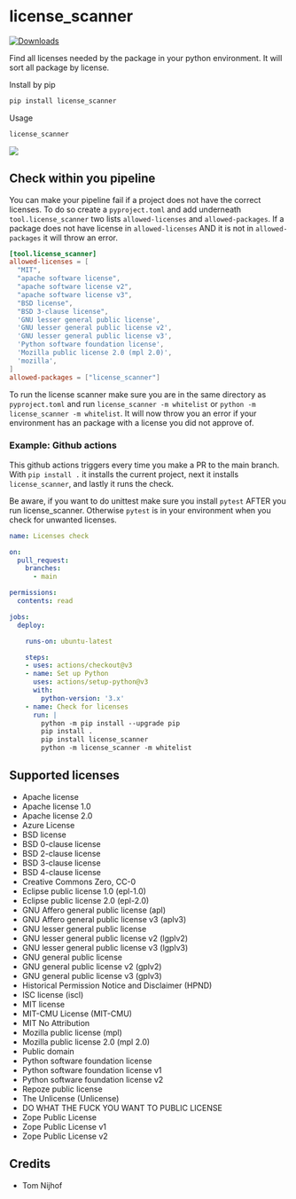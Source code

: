 # license_scanner

[![Downloads](https://static.pepy.tech/badge/license-scanner)](https://pepy.tech/project/license-scanner)

Find all licenses needed by the package in your python environment.
It will sort all package by license.

Install by pip

```cmd
pip install license_scanner
```

Usage

```cmd
license_scanner
```

![](readme_files/demo.gif)

## Check within you pipeline

You can make your pipeline fail if a project does not have the correct licenses.
To do so create a `pyproject.toml` and add underneath `tool.license_scanner` two lists `allowed-licenses` and `allowed-packages`.
If a package does not have license in `allowed-licenses` AND it is not in `allowed-packages` it will throw an error.

```toml
[tool.license_scanner]
allowed-licenses = [
  "MIT",
  "apache software license",
  "apache software license v2",
  "apache software license v3",
  "BSD license",
  "BSD 3-clause license",
  'GNU lesser general public license',
  'GNU lesser general public license v2',
  'GNU lesser general public license v3',
  'Python software foundation license',
  'Mozilla public license 2.0 (mpl 2.0)',
  'mozilla',
]
allowed-packages = ["license_scanner"]
```

To run the license scanner make sure you are in the same directory as `pyproject.toml` and run `license_scanner -m whitelist` or `python -m license_scanner -m whitelist`. 
It will now throw you an error if your environment has an package with a license you did not approve of.

### Example: Github actions

This github actions triggers every time you make a PR to the main branch. With `pip install .` it installs the current project, next it installs `license_scanner`, and lastly it runs the check.

Be aware, if you want to do unittest make sure you install `pytest` AFTER you run license_scanner. Otherwise `pytest` is in your environment when you check for unwanted licenses.

```yaml
name: Licenses check

on:
  pull_request:
    branches:
      - main

permissions:
  contents: read

jobs:
  deploy:

    runs-on: ubuntu-latest

    steps:
    - uses: actions/checkout@v3
    - name: Set up Python
      uses: actions/setup-python@v3
      with:
        python-version: '3.x'
    - name: Check for licenses
      run: |
        python -m pip install --upgrade pip
        pip install .
        pip install license_scanner
        python -m license_scanner -m whitelist

```

## Supported licenses

- Apache license
- Apache license 1.0
- Apache license 2.0
- Azure License
- BSD license
- BSD 0-clause license
- BSD 2-clause license
- BSD 3-clause license
- BSD 4-clause license
- Creative Commons Zero, CC-0
- Eclipse public license 1.0 (epl-1.0)
- Eclipse public license 2.0 (epl-2.0)
- GNU Affero general public license (apl)
- GNU Affero general public license v3 (aplv3)
- GNU lesser general public license
- GNU lesser general public license v2 (lgplv2)
- GNU lesser general public license v3 (lgplv3)
- GNU general public license
- GNU general public license v2 (gplv2)
- GNU general public license v3 (gplv3)
- Historical Permission Notice and Disclaimer (HPND)
- ISC license (iscl)
- MIT license
- MIT-CMU License (MIT-CMU)
- MIT No Attribution
- Mozilla public license (mpl)
- Mozilla public license 2.0 (mpl 2.0)
- Public domain
- Python software foundation license
- Python software foundation license v1
- Python software foundation license v2
- Repoze public license
- The Unlicense (Unlicense)
- DO WHAT THE FUCK YOU WANT TO PUBLIC LICENSE
- Zope Public License
- Zope Public License v1
- Zope Public License v2

## Credits

- Tom Nijhof
